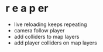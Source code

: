# r e a p er

- live reloading keeps repeating
- camera follow player
- add colliders to map layers
- add player colliders on map layers 